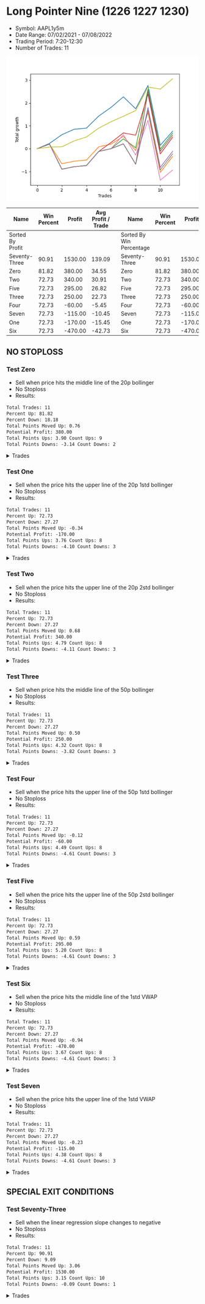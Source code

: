# Long Pointer Nine (1226 1227 1230) 
- Symbol: AAPL1y5m
- Date Range: 07/02/2021 - 07/08/2022
- Trading Period: 7:20-12:30
- Number of Trades: 11

![Plot](LongPointerNine(122612271230)AAPL1y5m.png)

| Name | Win Percent | Profit | Avg Profit / Trade |     | Name | Win Percent | Profit | Avg Profit / Trade |
| ---- | ----------- | ------ | ------------------ | --- | ---- | ----------- | ------ | ------------------ |
| Sorted By <br> Profit | | | | | Sorted By <br> Win Percentage ||||
| Seventy-Three | 90.91 | 1530.00 | 139.09 |     | Seventy-Three | 90.91 | 1530.00 | 139.09 |
| Zero | 81.82 | 380.00 | 34.55 |     | Zero | 81.82 | 380.00 | 34.55 |
| Two | 72.73 | 340.00 | 30.91 |     | Two | 72.73 | 340.00 | 30.91 |
| Five | 72.73 | 295.00 | 26.82 |     | Five | 72.73 | 295.00 | 26.82 |
| Three | 72.73 | 250.00 | 22.73 |     | Three | 72.73 | 250.00 | 22.73 |
| Four | 72.73 | -60.00 | -5.45 |     | Four | 72.73 | -60.00 | -5.45 |
| Seven | 72.73 | -115.00 | -10.45 |     | Seven | 72.73 | -115.00 | -10.45 |
| One | 72.73 | -170.00 | -15.45 |     | One | 72.73 | -170.00 | -15.45 |
| Six | 72.73 | -470.00 | -42.73 |     | Six | 72.73 | -470.00 | -42.73 |

## NO STOPLOSS

### Test Zero
* Sell when price hits the middle line of the 20p bollinger
* No Stoploss
* Results:
```
Total Trades: 11
Percent Up: 81.82
Percent Down: 18.18
Total Points Moved Up: 0.76
Potential Profit: 380.00
Total Points Ups: 3.90 Count Ups: 9
Total Points Downs: -3.14 Count Downs: 2
```

<details><summary>Trades</summary>

<code>In: 2021-08-26 12:15:00		Out: 2021-08-26 12:35:40		Total Position Time: 20:40		Total Move Up: 0.23		Total to Date: 0.23</code> <br />
<code>In: 2021-09-14 10:15:00		Out: 2021-09-14 10:52:50		Total Position Time: 37:50		Total Move Up: 0.38		Total to Date: 0.61</code> <br />
<code>In: 2021-11-10 11:45:00		Out: 2021-11-10 12:32:35		Total Position Time: 47:35		Total Move Up: 0.24		Total to Date: 0.85</code> <br />
<code>In: 2021-12-06 12:30:00		Out: 2021-12-06 12:50:00		Total Position Time: 20:00		Total Move Up: 0.05		Total to Date: 0.90</code> <br />
<code>In: 2021-12-07 11:40:00		Out: 2021-12-07 12:05:20		Total Position Time: 25:20		Total Move Up: 0.53		Total to Date: 1.43</code> <br />
<code>In: 2021-12-09 12:30:00		Out: 2021-12-09 12:43:20		Total Position Time: 13:20		Total Move Up: 0.38		Total to Date: 1.81</code> <br />
<code>In: 2022-01-12 11:10:00		Out: 2022-01-12 11:28:00		Total Position Time: 18:00		Total Move Up: 0.46		Total to Date: 2.27</code> <br />
<code>In: 2022-03-14 09:15:00		Out: 2022-03-14 10:52:55		Total Position Time: 97:55		Total Move Up: -0.52		Total to Date: 1.75</code> <br />
<code>In: 2022-03-16 11:40:00		Out: 2022-03-16 11:46:10		Total Position Time: 06:10		Total Move Up: 1.02		Total to Date: 2.77</code> <br />
<code>In: 2022-04-21 10:25:00		Out: 2022-04-21 12:50:00		Total Position Time: 145:00		Total Move Up: -2.62		Total to Date: 0.15</code> <br />
<code>In: 2022-06-17 12:20:00		Out: 2022-06-17 12:26:45		Total Position Time: 06:45		Total Move Up: 0.61		Total to Date: 0.76</code> <br />


</details>

### Test One
* Sell when the price hits the upper line of the 20p 1std bollinger
* No Stoploss
* Results:
```
Total Trades: 11
Percent Up: 72.73
Percent Down: 27.27
Total Points Moved Up: -0.34
Potential Profit: -170.00
Total Points Ups: 3.76 Count Ups: 8
Total Points Downs: -4.10 Count Downs: 3
```

<details><summary>Trades</summary>

<code>In: 2021-08-26 12:15:00		Out: 2021-08-26 12:50:00		Total Position Time: 35:00		Total Move Up: 0.20		Total to Date: 0.20</code> <br />
<code>In: 2021-09-14 10:15:00		Out: 2021-09-14 12:45:30		Total Position Time: 150:30		Total Move Up: -0.86		Total to Date: -0.66</code> <br />
<code>In: 2021-11-10 11:45:00		Out: 2021-11-10 12:50:00		Total Position Time: 65:00		Total Move Up: 0.11		Total to Date: -0.55</code> <br />
<code>In: 2021-12-06 12:30:00		Out: 2021-12-06 12:50:00		Total Position Time: 20:00		Total Move Up: 0.05		Total to Date: -0.50</code> <br />
<code>In: 2021-12-07 11:40:00		Out: 2021-12-07 12:30:50		Total Position Time: 50:50		Total Move Up: 0.58		Total to Date: 0.08</code> <br />
<code>In: 2021-12-09 12:30:00		Out: 2021-12-09 12:50:00		Total Position Time: 20:00		Total Move Up: 0.12		Total to Date: 0.20</code> <br />
<code>In: 2022-01-12 11:10:00		Out: 2022-01-12 12:44:20		Total Position Time: 94:20		Total Move Up: 0.34		Total to Date: 0.54</code> <br />
<code>In: 2022-03-14 09:15:00		Out: 2022-03-14 11:34:50		Total Position Time: 139:50		Total Move Up: -0.62		Total to Date: -0.08</code> <br />
<code>In: 2022-03-16 11:40:00		Out: 2022-03-16 11:55:40		Total Position Time: 15:40		Total Move Up: 1.66		Total to Date: 1.58</code> <br />
<code>In: 2022-04-21 10:25:00		Out: 2022-04-21 12:50:00		Total Position Time: 145:00		Total Move Up: -2.62		Total to Date: -1.04</code> <br />
<code>In: 2022-06-17 12:20:00		Out: 2022-06-17 12:50:00		Total Position Time: 30:00		Total Move Up: 0.70		Total to Date: -0.34</code> <br />


</details>

### Test Two
* Sell when the price hits the upper line of the 20p 2std bollinger
* No Stoploss
* Results:
```
Total Trades: 11
Percent Up: 72.73
Percent Down: 27.27
Total Points Moved Up: 0.68
Potential Profit: 340.00
Total Points Ups: 4.79 Count Ups: 8
Total Points Downs: -4.11 Count Downs: 3
```

<details><summary>Trades</summary>

<code>In: 2021-08-26 12:15:00		Out: 2021-08-26 12:50:00		Total Position Time: 35:00		Total Move Up: 0.20		Total to Date: 0.20</code> <br />
<code>In: 2021-09-14 10:15:00		Out: 2021-09-14 12:50:00		Total Position Time: 155:00		Total Move Up: -1.10		Total to Date: -0.90</code> <br />
<code>In: 2021-11-10 11:45:00		Out: 2021-11-10 12:50:00		Total Position Time: 65:00		Total Move Up: 0.11		Total to Date: -0.79</code> <br />
<code>In: 2021-12-06 12:30:00		Out: 2021-12-06 12:50:00		Total Position Time: 20:00		Total Move Up: 0.05		Total to Date: -0.74</code> <br />
<code>In: 2021-12-07 11:40:00		Out: 2021-12-07 12:50:00		Total Position Time: 70:00		Total Move Up: 0.62		Total to Date: -0.12</code> <br />
<code>In: 2021-12-09 12:30:00		Out: 2021-12-09 12:50:00		Total Position Time: 20:00		Total Move Up: 0.12		Total to Date: 0.00</code> <br />
<code>In: 2022-01-12 11:10:00		Out: 2022-01-12 12:45:20		Total Position Time: 95:20		Total Move Up: 0.43		Total to Date: 0.43</code> <br />
<code>In: 2022-03-14 09:15:00		Out: 2022-03-14 11:37:55		Total Position Time: 142:55		Total Move Up: -0.39		Total to Date: 0.04</code> <br />
<code>In: 2022-03-16 11:40:00		Out: 2022-03-16 12:20:00		Total Position Time: 40:00		Total Move Up: 2.56		Total to Date: 2.60</code> <br />
<code>In: 2022-04-21 10:25:00		Out: 2022-04-21 12:50:00		Total Position Time: 145:00		Total Move Up: -2.62		Total to Date: -0.02</code> <br />
<code>In: 2022-06-17 12:20:00		Out: 2022-06-17 12:50:00		Total Position Time: 30:00		Total Move Up: 0.70		Total to Date: 0.68</code> <br />


</details>

### Test Three
* Sell when price hits the middle line of the 50p bollinger
* No Stoploss
* Results:
```
Total Trades: 11
Percent Up: 72.73
Percent Down: 27.27
Total Points Moved Up: 0.50
Potential Profit: 250.00
Total Points Ups: 4.32 Count Ups: 8
Total Points Downs: -3.82 Count Downs: 3
```

<details><summary>Trades</summary>

<code>In: 2021-08-26 12:15:00		Out: 2021-08-26 12:50:00		Total Position Time: 35:00		Total Move Up: 0.20		Total to Date: 0.20</code> <br />
<code>In: 2021-09-14 10:15:00		Out: 2021-09-14 12:50:00		Total Position Time: 155:00		Total Move Up: -1.10		Total to Date: -0.90</code> <br />
<code>In: 2021-11-10 11:45:00		Out: 2021-11-10 12:50:00		Total Position Time: 65:00		Total Move Up: 0.11		Total to Date: -0.79</code> <br />
<code>In: 2021-12-06 12:30:00		Out: 2021-12-06 12:50:00		Total Position Time: 20:00		Total Move Up: 0.05		Total to Date: -0.74</code> <br />
<code>In: 2021-12-07 11:40:00		Out: 2021-12-07 12:50:00		Total Position Time: 70:00		Total Move Up: 0.62		Total to Date: -0.12</code> <br />
<code>In: 2021-12-09 12:30:00		Out: 2021-12-09 12:43:30		Total Position Time: 13:30		Total Move Up: 0.39		Total to Date: 0.27</code> <br />
<code>In: 2022-01-12 11:10:00		Out: 2022-01-12 12:45:15		Total Position Time: 95:15		Total Move Up: 0.42		Total to Date: 0.69</code> <br />
<code>In: 2022-03-14 09:15:00		Out: 2022-03-14 12:15:05		Total Position Time: 180:05		Total Move Up: -0.10		Total to Date: 0.59</code> <br />
<code>In: 2022-03-16 11:40:00		Out: 2022-03-16 11:55:45		Total Position Time: 15:45		Total Move Up: 1.80		Total to Date: 2.39</code> <br />
<code>In: 2022-04-21 10:25:00		Out: 2022-04-21 12:50:00		Total Position Time: 145:00		Total Move Up: -2.62		Total to Date: -0.23</code> <br />
<code>In: 2022-06-17 12:20:00		Out: 2022-06-17 12:27:00		Total Position Time: 07:00		Total Move Up: 0.73		Total to Date: 0.50</code> <br />


</details>

### Test Four
* Sell when the price hits the upper line of the 50p 1std bollinger
* No Stoploss
* Results:
```
Total Trades: 11
Percent Up: 72.73
Percent Down: 27.27
Total Points Moved Up: -0.12
Potential Profit: -60.00
Total Points Ups: 4.49 Count Ups: 8
Total Points Downs: -4.61 Count Downs: 3
```

<details><summary>Trades</summary>

<code>In: 2021-08-26 12:15:00		Out: 2021-08-26 12:50:00		Total Position Time: 35:00		Total Move Up: 0.20		Total to Date: 0.20</code> <br />
<code>In: 2021-09-14 10:15:00		Out: 2021-09-14 12:50:00		Total Position Time: 155:00		Total Move Up: -1.10		Total to Date: -0.90</code> <br />
<code>In: 2021-11-10 11:45:00		Out: 2021-11-10 12:50:00		Total Position Time: 65:00		Total Move Up: 0.11		Total to Date: -0.79</code> <br />
<code>In: 2021-12-06 12:30:00		Out: 2021-12-06 12:50:00		Total Position Time: 20:00		Total Move Up: 0.05		Total to Date: -0.74</code> <br />
<code>In: 2021-12-07 11:40:00		Out: 2021-12-07 12:50:00		Total Position Time: 70:00		Total Move Up: 0.62		Total to Date: -0.12</code> <br />
<code>In: 2021-12-09 12:30:00		Out: 2021-12-09 12:50:00		Total Position Time: 20:00		Total Move Up: 0.12		Total to Date: 0.00</code> <br />
<code>In: 2022-01-12 11:10:00		Out: 2022-01-12 12:50:00		Total Position Time: 100:00		Total Move Up: 0.21		Total to Date: 0.21</code> <br />
<code>In: 2022-03-14 09:15:00		Out: 2022-03-14 12:50:00		Total Position Time: 215:00		Total Move Up: -0.89		Total to Date: -0.68</code> <br />
<code>In: 2022-03-16 11:40:00		Out: 2022-03-16 12:19:20		Total Position Time: 39:20		Total Move Up: 2.48		Total to Date: 1.80</code> <br />
<code>In: 2022-04-21 10:25:00		Out: 2022-04-21 12:50:00		Total Position Time: 145:00		Total Move Up: -2.62		Total to Date: -0.82</code> <br />
<code>In: 2022-06-17 12:20:00		Out: 2022-06-17 12:50:00		Total Position Time: 30:00		Total Move Up: 0.70		Total to Date: -0.12</code> <br />


</details>

### Test Five
* Sell when the price hits the upper line of the 50p 2std bollinger
* No Stoploss
* Results:
```
Total Trades: 11
Percent Up: 72.73
Percent Down: 27.27
Total Points Moved Up: 0.59
Potential Profit: 295.00
Total Points Ups: 5.20 Count Ups: 8
Total Points Downs: -4.61 Count Downs: 3
```

<details><summary>Trades</summary>

<code>In: 2021-08-26 12:15:00		Out: 2021-08-26 12:50:00		Total Position Time: 35:00		Total Move Up: 0.20		Total to Date: 0.20</code> <br />
<code>In: 2021-09-14 10:15:00		Out: 2021-09-14 12:50:00		Total Position Time: 155:00		Total Move Up: -1.10		Total to Date: -0.90</code> <br />
<code>In: 2021-11-10 11:45:00		Out: 2021-11-10 12:50:00		Total Position Time: 65:00		Total Move Up: 0.11		Total to Date: -0.79</code> <br />
<code>In: 2021-12-06 12:30:00		Out: 2021-12-06 12:50:00		Total Position Time: 20:00		Total Move Up: 0.05		Total to Date: -0.74</code> <br />
<code>In: 2021-12-07 11:40:00		Out: 2021-12-07 12:50:00		Total Position Time: 70:00		Total Move Up: 0.62		Total to Date: -0.12</code> <br />
<code>In: 2021-12-09 12:30:00		Out: 2021-12-09 12:50:00		Total Position Time: 20:00		Total Move Up: 0.12		Total to Date: 0.00</code> <br />
<code>In: 2022-01-12 11:10:00		Out: 2022-01-12 12:50:00		Total Position Time: 100:00		Total Move Up: 0.21		Total to Date: 0.21</code> <br />
<code>In: 2022-03-14 09:15:00		Out: 2022-03-14 12:50:00		Total Position Time: 215:00		Total Move Up: -0.89		Total to Date: -0.68</code> <br />
<code>In: 2022-03-16 11:40:00		Out: 2022-03-16 12:50:00		Total Position Time: 70:00		Total Move Up: 3.19		Total to Date: 2.51</code> <br />
<code>In: 2022-04-21 10:25:00		Out: 2022-04-21 12:50:00		Total Position Time: 145:00		Total Move Up: -2.62		Total to Date: -0.11</code> <br />
<code>In: 2022-06-17 12:20:00		Out: 2022-06-17 12:50:00		Total Position Time: 30:00		Total Move Up: 0.70		Total to Date: 0.59</code> <br />


</details>

### Test Six
* Sell when the price hits the middle line of the 1std VWAP
* No Stoploss
* Results:
```
Total Trades: 11
Percent Up: 72.73
Percent Down: 27.27
Total Points Moved Up: -0.94
Potential Profit: -470.00
Total Points Ups: 3.67 Count Ups: 8
Total Points Downs: -4.61 Count Downs: 3
```

<details><summary>Trades</summary>

<code>In: 2021-08-26 12:15:00		Out: 2021-08-26 12:50:00		Total Position Time: 35:00		Total Move Up: 0.20		Total to Date: 0.20</code> <br />
<code>In: 2021-09-14 10:15:00		Out: 2021-09-14 12:50:00		Total Position Time: 155:00		Total Move Up: -1.10		Total to Date: -0.90</code> <br />
<code>In: 2021-11-10 11:45:00		Out: 2021-11-10 12:50:00		Total Position Time: 65:00		Total Move Up: 0.11		Total to Date: -0.79</code> <br />
<code>In: 2021-12-06 12:30:00		Out: 2021-12-06 12:50:00		Total Position Time: 20:00		Total Move Up: 0.05		Total to Date: -0.74</code> <br />
<code>In: 2021-12-07 11:40:00		Out: 2021-12-07 12:50:00		Total Position Time: 70:00		Total Move Up: 0.62		Total to Date: -0.12</code> <br />
<code>In: 2021-12-09 12:30:00		Out: 2021-12-09 12:50:00		Total Position Time: 20:00		Total Move Up: 0.12		Total to Date: 0.00</code> <br />
<code>In: 2022-01-12 11:10:00		Out: 2022-01-12 12:45:55		Total Position Time: 95:55		Total Move Up: 0.61		Total to Date: 0.61</code> <br />
<code>In: 2022-03-14 09:15:00		Out: 2022-03-14 12:50:00		Total Position Time: 215:00		Total Move Up: -0.89		Total to Date: -0.28</code> <br />
<code>In: 2022-03-16 11:40:00		Out: 2022-03-16 11:55:35		Total Position Time: 15:35		Total Move Up: 1.52		Total to Date: 1.24</code> <br />
<code>In: 2022-04-21 10:25:00		Out: 2022-04-21 12:50:00		Total Position Time: 145:00		Total Move Up: -2.62		Total to Date: -1.38</code> <br />
<code>In: 2022-06-17 12:20:00		Out: 2022-06-17 12:25:10		Total Position Time: 05:10		Total Move Up: 0.44		Total to Date: -0.94</code> <br />


</details>

### Test Seven
* Sell when the price hits the upper line of the 1std VWAP
* No Stoploss
* Results:
```
Total Trades: 11
Percent Up: 72.73
Percent Down: 27.27
Total Points Moved Up: -0.23
Potential Profit: -115.00
Total Points Ups: 4.38 Count Ups: 8
Total Points Downs: -4.61 Count Downs: 3
```

<details><summary>Trades</summary>

<code>In: 2021-08-26 12:15:00		Out: 2021-08-26 12:50:00		Total Position Time: 35:00		Total Move Up: 0.20		Total to Date: 0.20</code> <br />
<code>In: 2021-09-14 10:15:00		Out: 2021-09-14 12:50:00		Total Position Time: 155:00		Total Move Up: -1.10		Total to Date: -0.90</code> <br />
<code>In: 2021-11-10 11:45:00		Out: 2021-11-10 12:50:00		Total Position Time: 65:00		Total Move Up: 0.11		Total to Date: -0.79</code> <br />
<code>In: 2021-12-06 12:30:00		Out: 2021-12-06 12:50:00		Total Position Time: 20:00		Total Move Up: 0.05		Total to Date: -0.74</code> <br />
<code>In: 2021-12-07 11:40:00		Out: 2021-12-07 12:50:00		Total Position Time: 70:00		Total Move Up: 0.62		Total to Date: -0.12</code> <br />
<code>In: 2021-12-09 12:30:00		Out: 2021-12-09 12:50:00		Total Position Time: 20:00		Total Move Up: 0.12		Total to Date: 0.00</code> <br />
<code>In: 2022-01-12 11:10:00		Out: 2022-01-12 12:50:00		Total Position Time: 100:00		Total Move Up: 0.21		Total to Date: 0.21</code> <br />
<code>In: 2022-03-14 09:15:00		Out: 2022-03-14 12:50:00		Total Position Time: 215:00		Total Move Up: -0.89		Total to Date: -0.68</code> <br />
<code>In: 2022-03-16 11:40:00		Out: 2022-03-16 12:18:50		Total Position Time: 38:50		Total Move Up: 2.37		Total to Date: 1.69</code> <br />
<code>In: 2022-04-21 10:25:00		Out: 2022-04-21 12:50:00		Total Position Time: 145:00		Total Move Up: -2.62		Total to Date: -0.93</code> <br />
<code>In: 2022-06-17 12:20:00		Out: 2022-06-17 12:50:00		Total Position Time: 30:00		Total Move Up: 0.70		Total to Date: -0.23</code> <br />


</details>

## SPECIAL EXIT CONDITIONS 

### Test Seventy-Three
* Sell when the linear regression slope changes to negative
* No Stoploss
* Results:
```
Total Trades: 11
Percent Up: 90.91
Percent Down: 9.09
Total Points Moved Up: 3.06
Potential Profit: 1530.00
Total Points Ups: 3.15 Count Ups: 10
Total Points Downs: -0.09 Count Downs: 1
```

<details><summary>Trades</summary>

<code>In: 2021-08-26 12:15:00		Out: 2021-08-26 12:18:05		Total Position Time: 03:05		Total Move Up: 0.07		Total to Date: 0.07</code> <br />
<code>In: 2021-09-14 10:15:00		Out: 2021-09-14 10:18:05		Total Position Time: 03:05		Total Move Up: 0.01		Total to Date: 0.08</code> <br />
<code>In: 2021-11-10 11:45:00		Out: 2021-11-10 11:50:05		Total Position Time: 05:05		Total Move Up: 0.26		Total to Date: 0.34</code> <br />
<code>In: 2021-12-06 12:30:00		Out: 2021-12-06 12:34:00		Total Position Time: 04:00		Total Move Up: 0.17		Total to Date: 0.51</code> <br />
<code>In: 2021-12-07 11:40:00		Out: 2021-12-07 11:54:00		Total Position Time: 14:00		Total Move Up: 0.39		Total to Date: 0.90</code> <br />
<code>In: 2021-12-09 12:30:00		Out: 2021-12-09 12:33:05		Total Position Time: 03:05		Total Move Up: 0.28		Total to Date: 1.18</code> <br />
<code>In: 2022-01-12 11:10:00		Out: 2022-01-12 11:16:05		Total Position Time: 06:05		Total Move Up: 0.24		Total to Date: 1.42</code> <br />
<code>In: 2022-03-14 09:15:00		Out: 2022-03-14 09:18:05		Total Position Time: 03:05		Total Move Up: 0.25		Total to Date: 1.67</code> <br />
<code>In: 2022-03-16 11:40:00		Out: 2022-03-16 11:54:05		Total Position Time: 14:05		Total Move Up: 1.03		Total to Date: 2.70</code> <br />
<code>In: 2022-04-21 10:25:00		Out: 2022-04-21 10:28:05		Total Position Time: 03:05		Total Move Up: -0.09		Total to Date: 2.61</code> <br />
<code>In: 2022-06-17 12:20:00		Out: 2022-06-17 12:26:00		Total Position Time: 06:00		Total Move Up: 0.45		Total to Date: 3.06</code> <br />


</details>